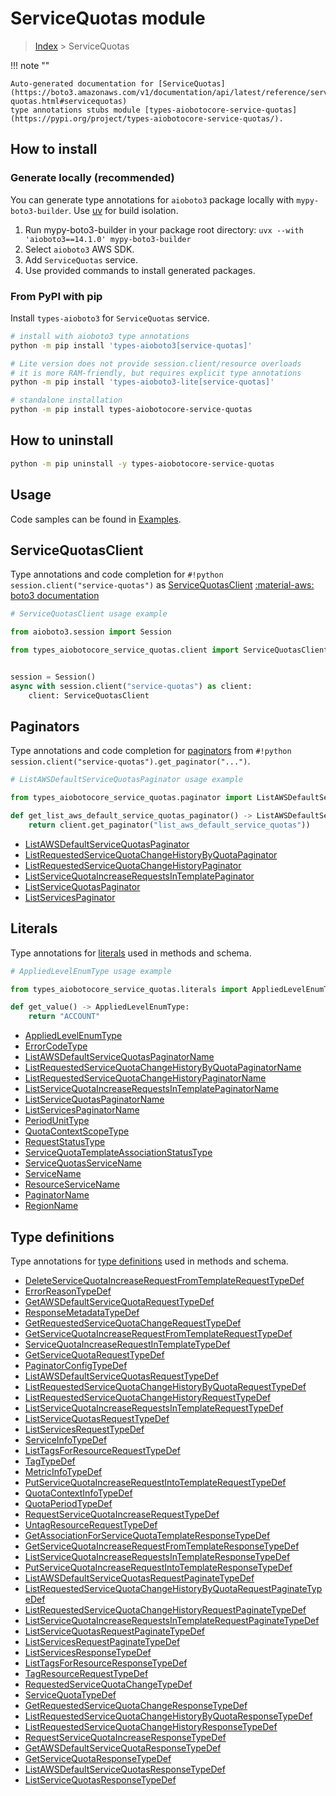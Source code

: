 # ServiceQuotas module

> [Index](../README.md) > ServiceQuotas


!!! note ""

    Auto-generated documentation for [ServiceQuotas](https://boto3.amazonaws.com/v1/documentation/api/latest/reference/services/service-quotas.html#servicequotas)
    type annotations stubs module [types-aiobotocore-service-quotas](https://pypi.org/project/types-aiobotocore-service-quotas/).

## How to install

### Generate locally (recommended)

You can generate type annotations for `aioboto3` package locally with `mypy-boto3-builder`.
Use [uv](https://docs.astral.sh/uv/getting-started/installation/) for build isolation.

1. Run mypy-boto3-builder in your package root directory: `uvx --with 'aioboto3==14.1.0' mypy-boto3-builder`
1. Select `aioboto3` AWS SDK.
1. Add `ServiceQuotas` service.
1. Use provided commands to install generated packages.



### From PyPI with pip

Install `types-aioboto3` for `ServiceQuotas` service.

```bash
# install with aioboto3 type annotations
python -m pip install 'types-aioboto3[service-quotas]'

# Lite version does not provide session.client/resource overloads
# it is more RAM-friendly, but requires explicit type annotations
python -m pip install 'types-aioboto3-lite[service-quotas]'

# standalone installation
python -m pip install types-aiobotocore-service-quotas
```



## How to uninstall

```bash
python -m pip uninstall -y types-aiobotocore-service-quotas
```

## Usage

Code samples can be found in [Examples](./usage.md).

## ServiceQuotasClient

Type annotations and code completion for  `#!python session.client("service-quotas")` as [ServiceQuotasClient](./client.md)
[:material-aws: boto3 documentation](https://boto3.amazonaws.com/v1/documentation/api/latest/reference/services/service-quotas.html#ServiceQuotas.Client)

```python
# ServiceQuotasClient usage example

from aioboto3.session import Session

from types_aiobotocore_service_quotas.client import ServiceQuotasClient


session = Session()
async with session.client("service-quotas") as client:
    client: ServiceQuotasClient
```


## Paginators

Type annotations and code completion for
[paginators](./paginators.md)
from `#!python session.client("service-quotas").get_paginator("...")`.

```python
# ListAWSDefaultServiceQuotasPaginator usage example

from types_aiobotocore_service_quotas.paginator import ListAWSDefaultServiceQuotasPaginator

def get_list_aws_default_service_quotas_paginator() -> ListAWSDefaultServiceQuotasPaginator:
    return client.get_paginator("list_aws_default_service_quotas"))
```

- [ListAWSDefaultServiceQuotasPaginator](./paginators.md#listawsdefaultservicequotaspaginator)
- [ListRequestedServiceQuotaChangeHistoryByQuotaPaginator](./paginators.md#listrequestedservicequotachangehistorybyquotapaginator)
- [ListRequestedServiceQuotaChangeHistoryPaginator](./paginators.md#listrequestedservicequotachangehistorypaginator)
- [ListServiceQuotaIncreaseRequestsInTemplatePaginator](./paginators.md#listservicequotaincreaserequestsintemplatepaginator)
- [ListServiceQuotasPaginator](./paginators.md#listservicequotaspaginator)
- [ListServicesPaginator](./paginators.md#listservicespaginator)








## Literals

Type annotations for [literals](./literals.md) used in methods and schema.

```python
# AppliedLevelEnumType usage example

from types_aiobotocore_service_quotas.literals import AppliedLevelEnumType

def get_value() -> AppliedLevelEnumType:
    return "ACCOUNT"
```

- [AppliedLevelEnumType](./literals.md#appliedlevelenumtype)
- [ErrorCodeType](./literals.md#errorcodetype)
- [ListAWSDefaultServiceQuotasPaginatorName](./literals.md#listawsdefaultservicequotaspaginatorname)
- [ListRequestedServiceQuotaChangeHistoryByQuotaPaginatorName](./literals.md#listrequestedservicequotachangehistorybyquotapaginatorname)
- [ListRequestedServiceQuotaChangeHistoryPaginatorName](./literals.md#listrequestedservicequotachangehistorypaginatorname)
- [ListServiceQuotaIncreaseRequestsInTemplatePaginatorName](./literals.md#listservicequotaincreaserequestsintemplatepaginatorname)
- [ListServiceQuotasPaginatorName](./literals.md#listservicequotaspaginatorname)
- [ListServicesPaginatorName](./literals.md#listservicespaginatorname)
- [PeriodUnitType](./literals.md#periodunittype)
- [QuotaContextScopeType](./literals.md#quotacontextscopetype)
- [RequestStatusType](./literals.md#requeststatustype)
- [ServiceQuotaTemplateAssociationStatusType](./literals.md#servicequotatemplateassociationstatustype)
- [ServiceQuotasServiceName](./literals.md#servicequotasservicename)
- [ServiceName](./literals.md#servicename)
- [ResourceServiceName](./literals.md#resourceservicename)
- [PaginatorName](./literals.md#paginatorname)
- [RegionName](./literals.md#regionname)




## Type definitions

Type annotations for [type definitions](./type_defs.md) used in methods and schema.

- [DeleteServiceQuotaIncreaseRequestFromTemplateRequestTypeDef](./type_defs.md#deleteservicequotaincreaserequestfromtemplaterequesttypedef)
- [ErrorReasonTypeDef](./type_defs.md#errorreasontypedef)
- [GetAWSDefaultServiceQuotaRequestTypeDef](./type_defs.md#getawsdefaultservicequotarequesttypedef)
- [ResponseMetadataTypeDef](./type_defs.md#responsemetadatatypedef)
- [GetRequestedServiceQuotaChangeRequestTypeDef](./type_defs.md#getrequestedservicequotachangerequesttypedef)
- [GetServiceQuotaIncreaseRequestFromTemplateRequestTypeDef](./type_defs.md#getservicequotaincreaserequestfromtemplaterequesttypedef)
- [ServiceQuotaIncreaseRequestInTemplateTypeDef](./type_defs.md#servicequotaincreaserequestintemplatetypedef)
- [GetServiceQuotaRequestTypeDef](./type_defs.md#getservicequotarequesttypedef)
- [PaginatorConfigTypeDef](./type_defs.md#paginatorconfigtypedef)
- [ListAWSDefaultServiceQuotasRequestTypeDef](./type_defs.md#listawsdefaultservicequotasrequesttypedef)
- [ListRequestedServiceQuotaChangeHistoryByQuotaRequestTypeDef](./type_defs.md#listrequestedservicequotachangehistorybyquotarequesttypedef)
- [ListRequestedServiceQuotaChangeHistoryRequestTypeDef](./type_defs.md#listrequestedservicequotachangehistoryrequesttypedef)
- [ListServiceQuotaIncreaseRequestsInTemplateRequestTypeDef](./type_defs.md#listservicequotaincreaserequestsintemplaterequesttypedef)
- [ListServiceQuotasRequestTypeDef](./type_defs.md#listservicequotasrequesttypedef)
- [ListServicesRequestTypeDef](./type_defs.md#listservicesrequesttypedef)
- [ServiceInfoTypeDef](./type_defs.md#serviceinfotypedef)
- [ListTagsForResourceRequestTypeDef](./type_defs.md#listtagsforresourcerequesttypedef)
- [TagTypeDef](./type_defs.md#tagtypedef)
- [MetricInfoTypeDef](./type_defs.md#metricinfotypedef)
- [PutServiceQuotaIncreaseRequestIntoTemplateRequestTypeDef](./type_defs.md#putservicequotaincreaserequestintotemplaterequesttypedef)
- [QuotaContextInfoTypeDef](./type_defs.md#quotacontextinfotypedef)
- [QuotaPeriodTypeDef](./type_defs.md#quotaperiodtypedef)
- [RequestServiceQuotaIncreaseRequestTypeDef](./type_defs.md#requestservicequotaincreaserequesttypedef)
- [UntagResourceRequestTypeDef](./type_defs.md#untagresourcerequesttypedef)
- [GetAssociationForServiceQuotaTemplateResponseTypeDef](./type_defs.md#getassociationforservicequotatemplateresponsetypedef)
- [GetServiceQuotaIncreaseRequestFromTemplateResponseTypeDef](./type_defs.md#getservicequotaincreaserequestfromtemplateresponsetypedef)
- [ListServiceQuotaIncreaseRequestsInTemplateResponseTypeDef](./type_defs.md#listservicequotaincreaserequestsintemplateresponsetypedef)
- [PutServiceQuotaIncreaseRequestIntoTemplateResponseTypeDef](./type_defs.md#putservicequotaincreaserequestintotemplateresponsetypedef)
- [ListAWSDefaultServiceQuotasRequestPaginateTypeDef](./type_defs.md#listawsdefaultservicequotasrequestpaginatetypedef)
- [ListRequestedServiceQuotaChangeHistoryByQuotaRequestPaginateTypeDef](./type_defs.md#listrequestedservicequotachangehistorybyquotarequestpaginatetypedef)
- [ListRequestedServiceQuotaChangeHistoryRequestPaginateTypeDef](./type_defs.md#listrequestedservicequotachangehistoryrequestpaginatetypedef)
- [ListServiceQuotaIncreaseRequestsInTemplateRequestPaginateTypeDef](./type_defs.md#listservicequotaincreaserequestsintemplaterequestpaginatetypedef)
- [ListServiceQuotasRequestPaginateTypeDef](./type_defs.md#listservicequotasrequestpaginatetypedef)
- [ListServicesRequestPaginateTypeDef](./type_defs.md#listservicesrequestpaginatetypedef)
- [ListServicesResponseTypeDef](./type_defs.md#listservicesresponsetypedef)
- [ListTagsForResourceResponseTypeDef](./type_defs.md#listtagsforresourceresponsetypedef)
- [TagResourceRequestTypeDef](./type_defs.md#tagresourcerequesttypedef)
- [RequestedServiceQuotaChangeTypeDef](./type_defs.md#requestedservicequotachangetypedef)
- [ServiceQuotaTypeDef](./type_defs.md#servicequotatypedef)
- [GetRequestedServiceQuotaChangeResponseTypeDef](./type_defs.md#getrequestedservicequotachangeresponsetypedef)
- [ListRequestedServiceQuotaChangeHistoryByQuotaResponseTypeDef](./type_defs.md#listrequestedservicequotachangehistorybyquotaresponsetypedef)
- [ListRequestedServiceQuotaChangeHistoryResponseTypeDef](./type_defs.md#listrequestedservicequotachangehistoryresponsetypedef)
- [RequestServiceQuotaIncreaseResponseTypeDef](./type_defs.md#requestservicequotaincreaseresponsetypedef)
- [GetAWSDefaultServiceQuotaResponseTypeDef](./type_defs.md#getawsdefaultservicequotaresponsetypedef)
- [GetServiceQuotaResponseTypeDef](./type_defs.md#getservicequotaresponsetypedef)
- [ListAWSDefaultServiceQuotasResponseTypeDef](./type_defs.md#listawsdefaultservicequotasresponsetypedef)
- [ListServiceQuotasResponseTypeDef](./type_defs.md#listservicequotasresponsetypedef)

